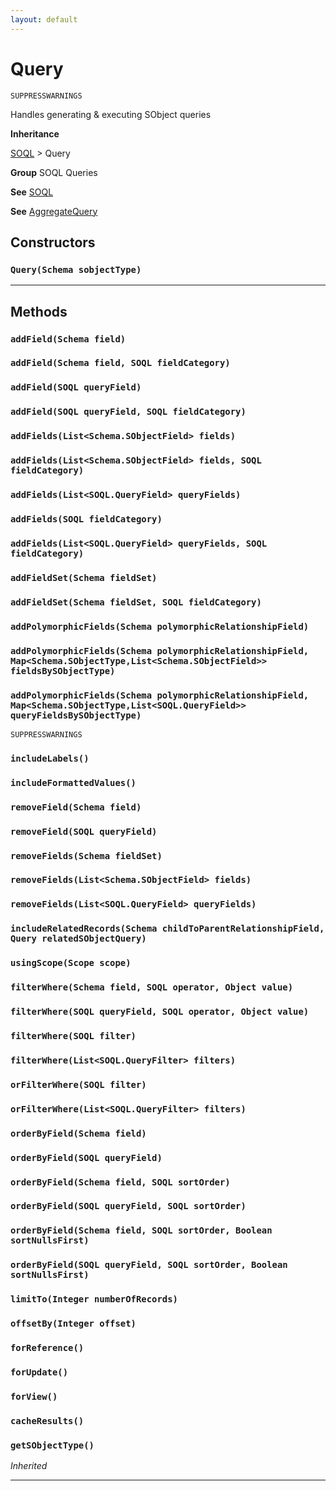 ```yaml
---
layout: default
---
```

# Query

`SUPPRESSWARNINGS`

Handles generating & executing SObject queries


**Inheritance**

[SOQL](./SOQL.md)
 &gt; 
Query


**Group** SOQL Queries


**See** [SOQL](./SOQL.md)


**See** [AggregateQuery](./AggregateQuery.md)

## Constructors
### `Query(Schema sobjectType)`
---
## Methods
### `addField(Schema field)`
### `addField(Schema field, SOQL fieldCategory)`
### `addField(SOQL queryField)`
### `addField(SOQL queryField, SOQL fieldCategory)`
### `addFields(List<Schema.SObjectField> fields)`
### `addFields(List<Schema.SObjectField> fields, SOQL fieldCategory)`
### `addFields(List<SOQL.QueryField> queryFields)`
### `addFields(SOQL fieldCategory)`
### `addFields(List<SOQL.QueryField> queryFields, SOQL fieldCategory)`
### `addFieldSet(Schema fieldSet)`
### `addFieldSet(Schema fieldSet, SOQL fieldCategory)`
### `addPolymorphicFields(Schema polymorphicRelationshipField)`
### `addPolymorphicFields(Schema polymorphicRelationshipField, Map<Schema.SObjectType,List<Schema.SObjectField>> fieldsBySObjectType)`
### `addPolymorphicFields(Schema polymorphicRelationshipField, Map<Schema.SObjectType,List<SOQL.QueryField>> queryFieldsBySObjectType)`

`SUPPRESSWARNINGS`
### `includeLabels()`
### `includeFormattedValues()`
### `removeField(Schema field)`
### `removeField(SOQL queryField)`
### `removeFields(Schema fieldSet)`
### `removeFields(List<Schema.SObjectField> fields)`
### `removeFields(List<SOQL.QueryField> queryFields)`
### `includeRelatedRecords(Schema childToParentRelationshipField, Query relatedSObjectQuery)`
### `usingScope(Scope scope)`
### `filterWhere(Schema field, SOQL operator, Object value)`
### `filterWhere(SOQL queryField, SOQL operator, Object value)`
### `filterWhere(SOQL filter)`
### `filterWhere(List<SOQL.QueryFilter> filters)`
### `orFilterWhere(SOQL filter)`
### `orFilterWhere(List<SOQL.QueryFilter> filters)`
### `orderByField(Schema field)`
### `orderByField(SOQL queryField)`
### `orderByField(Schema field, SOQL sortOrder)`
### `orderByField(SOQL queryField, SOQL sortOrder)`
### `orderByField(Schema field, SOQL sortOrder, Boolean sortNullsFirst)`
### `orderByField(SOQL queryField, SOQL sortOrder, Boolean sortNullsFirst)`
### `limitTo(Integer numberOfRecords)`
### `offsetBy(Integer offset)`
### `forReference()`
### `forUpdate()`
### `forView()`
### `cacheResults()`
### `getSObjectType()`

*Inherited*

---
